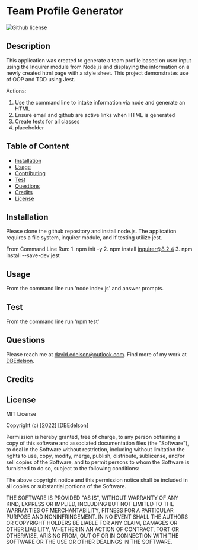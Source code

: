 # Team Profile Generator

![Github license](https://img.shields.io/badge/license-MIT-blue.svg)

## Description

This application was created to generate a team profile based on user input using the Inquirer module from Node.js and displaying the information on a newly created html page with a style sheet. This project demonstrates use of OOP and TDD using Jest.

Actions:

1. Use the command line to intake information via node and generate an HTML
2. Ensure email and github are active links when HTML is generated
3. Create tests for all classes
4. placeholder

## Table of Content

- [Installation](#installation)
- [Usage](#usage)
- [Contributing](#contributing)
- [Test](#Test)
- [Questions](#questions)
- [Credits](#credits)
- [License](#license)

## Installation

Please clone the github repository and install node.js. The application requires a file system, inquirer module, and if testing utilize jest.

From Command Line Run: 1. npm init -y 2. npm install inquirer@8.2.4 3. npm install --save-dev jest

## Usage

From the command line run 'node index.js' and answer prompts.


## Test

From the command line run 'npm test'

## Questions

Please reach me at david.edelson@outlook.com.
Find more of my work at [DBEdelson](https://github.com/DBEdelson/).

## Credits



## License

MIT License

Copyright (c) [2022] [DBEdelson]

Permission is hereby granted, free of charge, to any person obtaining a copy of this software and associated documentation files (the "Software"), to deal in the Software without restriction, including without limitation the rights to use, copy, modify, merge, publish, distribute, sublicense, and/or sell copies of the Software, and to permit persons to whom the Software is furnished to do so, subject to the following conditions:

The above copyright notice and this permission notice shall be included in all copies or substantial portions of the Software.

THE SOFTWARE IS PROVIDED "AS IS", WITHOUT WARRANTY OF ANY KIND, EXPRESS OR IMPLIED, INCLUDING BUT NOT LIMITED TO THE WARRANTIES OF MERCHANTABILITY, FITNESS FOR A PARTICULAR PURPOSE AND NONINFRINGEMENT. IN NO EVENT SHALL THE AUTHORS OR COPYRIGHT HOLDERS BE LIABLE FOR ANY CLAIM, DAMAGES OR OTHER LIABILITY, WHETHER IN AN ACTION OF CONTRACT, TORT OR OTHERWISE, ARISING FROM, OUT OF OR IN CONNECTION WITH THE SOFTWARE OR THE USE OR OTHER DEALINGS IN THE SOFTWARE.
